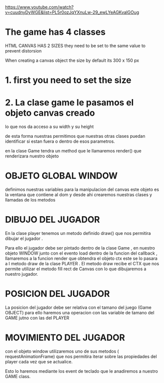 https://www.youtube.com/watch?v=cuudnyDyWGE&list=PL5r0ozJqYXnuLw-29_ewLYeAGKvalGOug

# The game has 4 classes

HTML CANVAS HAS 2 SIZES they need to be set to the same value to prevent distorsion

When creating a canvas object the size by default its 300 x 150 px

# 1. first you need to set the size

# 2. La clase game le pasamos el objeto canvas creado

lo que nos da acceso a su width y su height

de esta forma nuestras permitimos que nuestras otras clases puedan identificar si estan fuera o dentro de esos parametros.

en la clase Game tendra un method que le llamaremos render() que renderizara nuestro objeto

# OBJETO GLOBAL WINDOW

definimos nuestras variables para la manipulacion del canvas este objeto es la ventana que contiene al dom y desde ahi crearemos nuestras clases y llamadas de los metodos

# DIBUJO DEL JUGADOR

En la clase player tenemos un metodo definido draw() que nos permitira dibujar el jugador .

Para ello el jugador debe ser pintado dentro de la clase Game , en nuestro objeto WINDOW junto con el evento load dentro de la funcion del callback , llamaremos a la funcion render que obtendra el objeto ctx este se lo pasara a l metodo draw de la clase PLAYER . El metodo draw recibe el CTX que nos permite utilizar el metodo
fill rect de Canvas con lo que dibujaremos a nuestro jugador.

# POSICION DEL JUGADOR

La posicion del jugador debe ser relativa con el tamano del juego (Game OBJECT) para ello haremos una operacion con las variable de tamano del GAME jutno con las del PLAYER

# MOVIMIENTO DEL JUGADOR

con el objeto window utilizaremos uno de sus metodos ( requestAnimationFrame) que nos permitira iterar sobre las propiedades del player cada vez que se actualice.

Esto lo haremos mediante los event de teclado que le anadiremos a nuestro GAME class.
